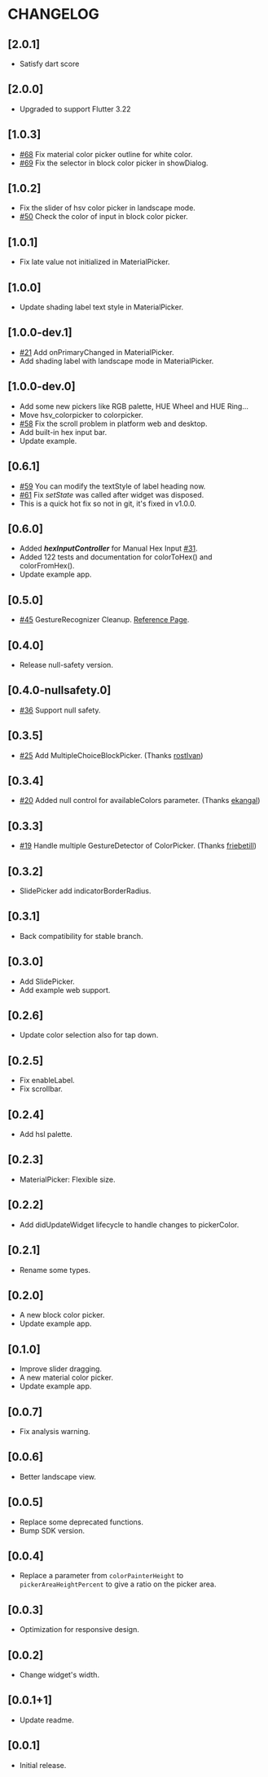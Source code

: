 # CHANGELOG

## [2.0.1]
- Satisfy dart score

## [2.0.0]
- Upgraded to support Flutter 3.22

## [1.0.3]

- [#68](https://github.com/mchome/flutter_colorpicker/issues/68) Fix material color picker outline for white color.
- [#69](https://github.com/mchome/flutter_colorpicker/issues/69) Fix the selector in block color picker in showDialog.

## [1.0.2]

- Fix the slider of hsv color picker in landscape mode.
- [#50](https://github.com/mchome/flutter_colorpicker/issues/50) Check the color of input in block color picker.

## [1.0.1]

- Fix late value not initialized in MaterialPicker.

## [1.0.0]

- Update shading label text style in MaterialPicker.

## [1.0.0-dev.1]

- [#21](https://github.com/mchome/flutter_colorpicker/pull/21) Add onPrimaryChanged in MaterialPicker.
- Add shading label with landscape mode in MaterialPicker.

## [1.0.0-dev.0]

- Add some new pickers like RGB palette, HUE Wheel and HUE Ring...
- Move hsv_colorpicker to colorpicker.
- [#58](https://github.com/mchome/flutter_colorpicker/issues/58) Fix the scroll problem in platform web and desktop.
- Add built-in hex input bar.
- Update example.

## [0.6.1]

- [#59](https://github.com/mchome/flutter_colorpicker/pull/59) You can modify the textStyle of label heading now.
- [#61](https://github.com/mchome/flutter_colorpicker/issues/61) Fix _setState_ was called after widget was disposed.
- This is a quick hot fix so not in git, it's fixed in v1.0.0.

## [0.6.0]

- Added **_hexInputController_** for Manual Hex Input [#31](https://github.com/mchome/flutter_colorpicker/issues/31).
- Added 122 tests and documentation for colorToHex() and colorFromHex().
- Update example app.

## [0.5.0]

- [#45](https://github.com/mchome/flutter_colorpicker/pull/36) GestureRecognizer Cleanup.
  [Reference Page](https://flutter.dev/docs/release/breaking-changes/gesture-recognizer-add-allowed-pointer).

## [0.4.0]

- Release null-safety version.

## [0.4.0-nullsafety.0]

- [#36](https://github.com/mchome/flutter_colorpicker/pull/36) Support null safety.

## [0.3.5]

- [#25](https://github.com/mchome/flutter_colorpicker/pull/25) Add MultipleChoiceBlockPicker.
  (Thanks [rostIvan](https://github.com/rostIvan))

## [0.3.4]

- [#20](https://github.com/mchome/flutter_colorpicker/pull/20) Added null control for availableColors parameter.
  (Thanks [ekangal](https://github.com/ekangal))

## [0.3.3]

- [#19](https://github.com/mchome/flutter_colorpicker/pull/19) Handle multiple GestureDetector of ColorPicker.
  (Thanks [friebetill](https://github.com/friebetill))

## [0.3.2]

- SlidePicker add indicatorBorderRadius.

## [0.3.1]

- Back compatibility for stable branch.

## [0.3.0]

- Add SlidePicker.
- Add example web support.

## [0.2.6]

- Update color selection also for tap down.

## [0.2.5]

- Fix enableLabel.
- Fix scrollbar.

## [0.2.4]

- Add hsl palette.

## [0.2.3]

- MaterialPicker: Flexible size.

## [0.2.2]

- Add didUpdateWidget lifecycle to handle changes to pickerColor.

## [0.2.1]

- Rename some types.

## [0.2.0]

- A new block color picker.
- Update example app.

## [0.1.0]

- Improve slider dragging.
- A new material color picker.
- Update example app.

## [0.0.7]

- Fix analysis warning.

## [0.0.6]

- Better landscape view.

## [0.0.5]

- Replace some deprecated functions.
- Bump SDK version.

## [0.0.4]

- Replace a parameter from `colorPainterHeight` to `pickerAreaHeightPercent` to give a ratio on the picker area.

## [0.0.3]

- Optimization for responsive design.

## [0.0.2]

- Change widget's width.

## [0.0.1+1]

- Update readme.

## [0.0.1]

- Initial release.

